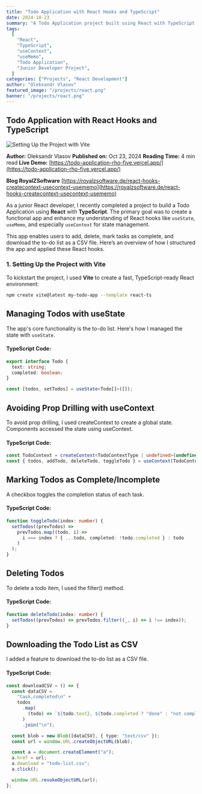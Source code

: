 ```yaml
---
title: "Todo Application with React Hooks and TypeScript"
date: 2024-10-23
summary: "A Todo Application project built using React with TypeScript, diving into React features like useContext and useMemo."
tags:
  [
    "React",
    "TypeScript",
    "useContext",
    "useMemo",
    "Todo Application",
    "Junior Developer Project",
  ]
categories: ["Projects", "React Development"]
author: "Oleksandr Vlasov"
featured_image: "/projects/react.png"
banner: "/projects/react.png"
---
```


## Todo Application with React Hooks and TypeScript

![Setting Up the Project with Vite](/projects/react.png)

**Author:** Oleksandr Vlasov
**Published on:** Oct 23, 2024
**Reading Time:** 4 min read
**Live Demo:** [https://todo-application-rho-five.vercel.app/](https://todo-application-rho-five.vercel.app/)

**Blog RoyalZSoftware** [https://royalzsoftware.de/react-hooks-createcontext-usecontext-usememo](https://royalzsoftware.de/react-hooks-createcontext-usecontext-usememo)

As a junior React developer, I recently completed a project to build a Todo Application using **React** with **TypeScript**. The primary goal was to create a functional app and enhance my understanding of React hooks like `useState`, `useMemo`, and especially `useContext` for state management.

This app enables users to add, delete, mark tasks as complete, and download the to-do list as a CSV file. Here’s an overview of how I structured the app and applied these React hooks.

### 1. Setting Up the Project with Vite

To kickstart the project, I used **Vite** to create a fast, TypeScript-ready React environment:

```bash
npm create vite@latest my-todo-app --template react-ts
```

## Managing Todos with useState

The app's core functionality is the to-do list. Here's how I managed the state with `useState`.

#### TypeScript Code:

```typescript
export interface Todo {
  text: string;
  completed: boolean;
}

const [todos, setTodos] = useState<Todo[]>([]);
```

## Avoiding Prop Drilling with useContext

To avoid prop drilling, I used createContext to create a global state. Components accessed the state using useContext.

#### TypeScript Code:

```typescript
const TodoContext = createContext<TodoContextType | undefined>(undefined);
const { todos, addTodo, deleteTodo, toggleTodo } = useContext(TodoContext);
```

## Marking Todos as Complete/Incomplete

A checkbox toggles the completion status of each task.

#### TypeScript Code:

```typescript
function toggleTodo(index: number) {
  setTodos((prevTodos) =>
    prevTodos.map((todo, i) =>
      i === index ? { ...todo, completed: !todo.completed } : todo
    )
  );
}
```

## Deleting Todos

To delete a todo item, I used the filter() method.

#### TypeScript Code:

```typescript
function deleteTodo(index: number) {
  setTodos((prevTodos) => prevTodos.filter((_, i) => i !== index));
}
```

## Downloading the Todo List as CSV

I added a feature to download the to-do list as a CSV file.

#### TypeScript Code:

```typescript
const downloadCSV = () => {
  const dataCSV =
    "task,completed\n" +
    todos
      .map(
        (todo) => `${todo.text}, ${todo.completed ? "done" : "not completed"}`
      )
      .join("\n");

  const blob = new Blob([dataCSV], { type: "text/csv" });
  const url = window.URL.createObjectURL(blob);

  const a = document.createElement("a");
  a.href = url;
  a.download = "todo-list.csv";
  a.click();

  window.URL.revokeObjectURL(url);
};
```
